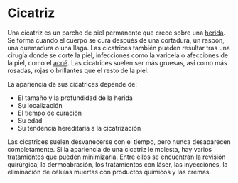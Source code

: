 Cicatriz
========


Una cicatriz es un parche de piel permanente que crece sobre una [herida](https://medlineplus.gov/spanish/woundsandinjuries.html). Se forma cuando el cuerpo se cura después de una cortadura, un raspón, una quemadura o una llaga. Las cicatrices también pueden resultar tras una cirugía donde se corte la piel, infecciones como la varicela o afecciones de la piel, como el [acné](https://medlineplus.gov/spanish/acne.html). Las cicatrices suelen ser más gruesas, así como más rosadas, rojas o brillantes que el resto de la piel.
 


La apariencia de sus cicatrices depende de:


* El tamaño y la profundidad de la herida
* Su localización
* El tiempo de curación
* Su edad
* Su tendencia hereditaria a la cicatrización


Las cicatrices suelen desvanecerse con el tiempo, pero nunca desaparecen completamente. Si la apariencia de una cicatriz le molesta, hay varios tratamientos que pueden minimizarla. Entre ellos se encuentran la revisión quirúrgica, la dermoabrasión, los tratamientos con láser, las inyecciones, la eliminación de células muertas con productos químicos y las cremas. 

